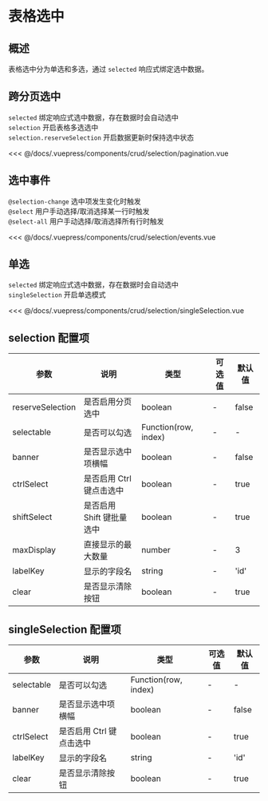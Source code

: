 # 表格选中

## 概述

表格选中分为单选和多选，通过 `selected` 响应式绑定选中数据。


## 跨分页选中

`selected` 绑定响应式选中数据，存在数据时会自动选中 </br>
`selection` 开启表格多选选中 </br>
`selection.reserveSelection` 开启数据更新时保持选中状态 </br>

<ClientOnly>
<common-code-format>
  <crud-selection-pagination slot="source"></crud-selection-pagination>
  
<<< @/docs/.vuepress/components/crud/selection/pagination.vue
</common-code-format>
</ClientOnly> 

## 选中事件

`@selection-change` 选中项发生变化时触发 </br>
`@select` 用户手动选择/取消选择某一行时触发 </br>
`@select-all` 用户手动选择/取消选择所有行时触发

<ClientOnly>
<common-code-format>
  <crud-selection-events slot="source"></crud-selection-events>
  
<<< @/docs/.vuepress/components/crud/selection/events.vue
</common-code-format>
</ClientOnly>


## 单选

`selected` 绑定响应式选中数据，存在数据时会自动选中 </br>
`singleSelection` 开启单选模式 </br>

<ClientOnly>
<common-code-format>
  <crud-selection-singleSelection slot="source"></crud-selection-singleSelection>
  
<<< @/docs/.vuepress/components/crud/selection/singleSelection.vue
</common-code-format>
</ClientOnly> 


## selection 配置项

| 参数             | 说明                      | 类型                 | 可选值 | 默认值 |
| ---------------- | ------------------------- | -------------------- | ------ | ------ |
| reserveSelection | 是否启用分页选中          | boolean              | -      | false  |
| selectable       | 是否可以勾选              | Function(row, index) | -      | -      |
| banner           | 是否显示选中项横幅        | boolean              | -      | false  |
| ctrlSelect       | 是否启用 Ctrl 键点击选中  | boolean              | -      | true   |
| shiftSelect      | 是否启用 Shift 键批量选中 | boolean              | -      | true   |
| maxDisplay       | 直接显示的最大数量        | number               | -      | 3      |
| labelKey         | 显示的字段名              | string               | -      | 'id'   |
| clear            | 是否显示清除按钮          | boolean              | -      | true   |


## singleSelection 配置项

| 参数       | 说明                     | 类型                 | 可选值 | 默认值 |
| ---------- | ------------------------ | -------------------- | ------ | ------ |
| selectable | 是否可以勾选             | Function(row, index) | -      | -      |
| banner     | 是否显示选中项横幅       | boolean              | -      | false  |
| ctrlSelect | 是否启用 Ctrl 键点击选中 | boolean              | -      | true   |
| labelKey   | 显示的字段名             | string               | -      | 'id'   |
| clear      | 是否显示清除按钮         | boolean              | -      | true   |